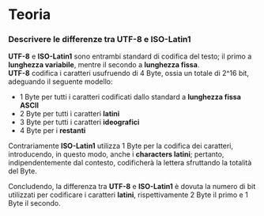 # Teoria

### Descrivere le differenze tra UTF-8 e ISO-Latin1

__UTF-8__ e __ISO-Latin1__ sono entrambi standard di codifica del testo; il primo a __lunghezza variabile__, mentre il secondo a __lunghezza fissa__. \
__UTF-8__ codifica i caratteri usufruendo di 4 Byte, ossia un totale di 2^16 bit, adeguando il seguente modello:
* 1 Byte per tutti i caratteri codificati dallo standard a __lunghezza fissa__ __ASCII__
* 2 Byte per tutti i caratteri __latini__
* 3 Byte per tutti i caratteri __ideografici__
* 4 Byte per i __restanti__

Contrariamente **ISO-Latin1** utilizza 1 Byte per la codifica dei caratteri, introducendo, in questo modo, anche i __characters latini__; pertanto, indipendentemente dal contesto, codificherà la lettera sfruttando la totalità del Byte. 

Concludendo, la differenza tra __UTF-8__ e __ISO-Latin1__ è dovuta la numero di bit utilizzati per codificare i caratteri __latini__, rispettivamente 2 Byte il primo e 1 Byte il secondo.